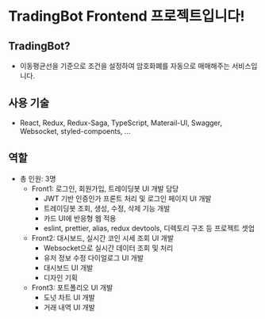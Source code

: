 # TradingBot Frontend 프로젝트입니다!
## TradingBot?
- 이동평균선을 기준으로 조건을 설정하여 암호화폐를 자동으로 매매해주는 서비스입니다.
## 사용 기술
- React, Redux, Redux-Saga, TypeScript, Materail-UI, Swagger, Websocket, styled-compoents, ...
## 역할
- 총 인원: 3명
   - Front1: 로그인, 회원가입, 트레이딩봇 UI 개발 담당
      - JWT 기반 인증인가 프론트 처리 및 로그인 페이지 UI 개발
      - 트레이딩봇 조회, 생성, 수정, 삭제 기능 개발
      - 카드 UI에 반응형 웹 적용
      - eslint, prettier, alias, redux devtools, 디렉토리 구조 등 프로젝트 셋업
   - Front2: 대시보드, 실시간 코인 시세 조회 UI 개발
      - Websocket으로 실시간 데이터 조회 및 처리      
      - 유저 정보 수정 다이얼로그 UI 개발
      - 대시보드 UI 개발
      - 디자인 기획
   - Front3: 포트폴리오 UI 개발
      - 도넛 차트 UI 개발
      - 거래 내역 UI 개발
